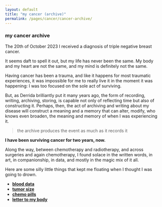 ```yaml
---
layout: default
title: "my cancer (archive)"
permalink: /pages/cancer/cancer-archive/
---
```


### my cancer archive
The 20th of October 2023 I received a diagnosis of triple negative breast cancer.

It seems daft to spell it out, but my life has never been the same.
My body and my heart are not the same, and my mind is definitely not the same. 

Having cancer has been a trauma, and like it happens for most traumatic experiences, it was impossible for me to really live it in the moment it was happening: I was too focused on the sole act of surviving.

But, as Derrida brilliantly put it many years ago, the form of recording, writing, archiving, storing, is capable not only of reflecting time but also of constructing it. Perhaps, then, the act of archiving and writing about my disease will construct a meaning and a memory that can alter, modify, who knows even broaden, the meaning and memory of when I was experiencing it.

> the archive produces the event as much as it records it

**I have been surviving cancer for two years, now.**

Along the way, between chemotherapy and radiotherapy, and across surgeries and again chemotherapy, I found solace in the written words, in art, in companionship, in data, and mostly in the magic mix of it all.

Here are some silly little things that kept me floating when I thought I was going to drown.

- **[blood data](/pages/cancer/blood-data/)**
- **[tumor size](/pages/cancer/tumor-size/)**
- **[chemo pills](/pages/cancer/chemo-pills/)**
- **[letter to my body](/pages/cancer/letter-to-my-body/)**

